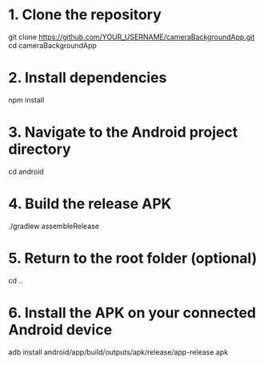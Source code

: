 # 1. Clone the repository
git clone https://github.com/YOUR_USERNAME/cameraBackgroundApp.git
cd cameraBackgroundApp

# 2. Install dependencies
npm install

# 3. Navigate to the Android project directory
cd android

# 4. Build the release APK
./gradlew assembleRelease

# 5. Return to the root folder (optional)
cd ..

# 6. Install the APK on your connected Android device
adb install android/app/build/outputs/apk/release/app-release.apk

